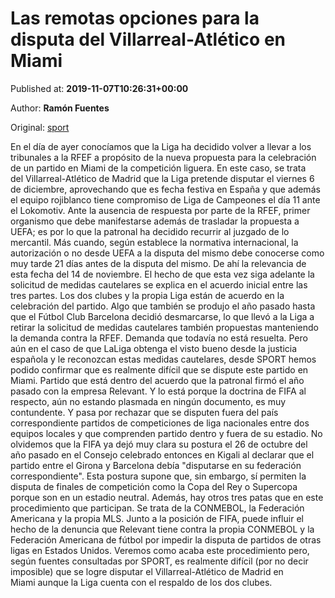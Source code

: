 
# Las remotas opciones para la disputa del Villarreal-Atlético en Miami

Published at: **2019-11-07T10:26:31+00:00**

Author: **Ramón Fuentes**

Original: [sport](https://www.sport.es/es/noticias/laliga/las-remotas-opciones-para-disputa-del-villarreal-atletico-madrid-miami-7717785)

En el día de ayer conocíamos que la Liga ha decidido volver a llevar a los tribunales a la RFEF a propósito de la nueva propuesta para la celebración de un partido en Miami de la competición liguera. En este caso, se trata del Villarreal-Atlético de Madrid que la Liga pretende disputar el viernes 6 de diciembre, aprovechando que es fecha festiva en España y que además el equipo rojiblanco tiene compromiso de Liga de Campeones el día 11 ante el Lokomotiv.
Ante la ausencia de respuesta por parte de la RFEF, primer organismo que debe manifestarse además de trasladar la propuesta a UEFA; es por lo que la patronal ha decidido recurrir al juzgado de lo mercantil. Más cuando, según establece la normativa internacional, la autorización o no desde UEFA a la disputa del mismo debe conocerse como muy tarde 21 días antes de la disputa del mismo. De ahí la relevancia de esta fecha del 14 de noviembre.
El hecho de que esta vez siga adelante la solicitud de medidas cautelares se explica en el acuerdo inicial entre las tres partes. Los dos clubes y la propia Liga están de acuerdo en la celebración del partido. Algo que también se produjo el año pasado hasta que el Fútbol Club Barcelona decidió desmarcarse, lo que llevó a la Liga a retirar la solicitud de medidas cautelares también propuestas manteniendo la demanda contra la RFEF. Demanda que todavía no está resuelta.
Pero aún en el caso de que LaLiga obtenga el visto bueno desde la justicia española y le reconozcan estas medidas cautelares, desde SPORT hemos podido confirmar que es realmente difícil que se dispute este partido en Miami. Partido que está dentro del acuerdo que la patronal firmó el año pasado con la empresa Relevant.
Y lo está porque la doctrina de FIFA al respecto, aún no estando plasmada en ningún documento, es muy contundente. Y pasa por rechazar que se disputen fuera del país correspondiente partidos de competiciones de liga nacionales entre dos equipos locales y que comprenden partido dentro y fuera de su estadio. No olvidemos que la FIFA ya dejó muy clara su postura el 26 de octubre del año pasado en el Consejo celebrado entonces en Kigali al declarar que el partido entre el Girona y Barcelona debía "disputarse en su federación correspondiente". Esta postura supone que, sin embargo, sí permiten la disputa de finales de competición como la Copa del Rey o Supercopa porque son en un estadio neutral.
Además, hay otros tres patas que en este procedimiento que participan. Se trata de la CONMEBOL, la Federación Americana y la propia MLS. Junto a la posición de FIFA, puede influir el hecho de la denuncia que Relevant tiene contra la propia CONMEBOL y la Federación Americana de fútbol por impedir la disputa de partidos de otras ligas en Estados Unidos. Veremos como acaba este procedimiento pero, según fuentes consultadas por SPORT, es realmente difícil (por no decir imposible) que se logre disputar el Villarreal-Atlético de Madrid en Miami aunque la Liga cuenta con el respaldo de los dos clubes.
